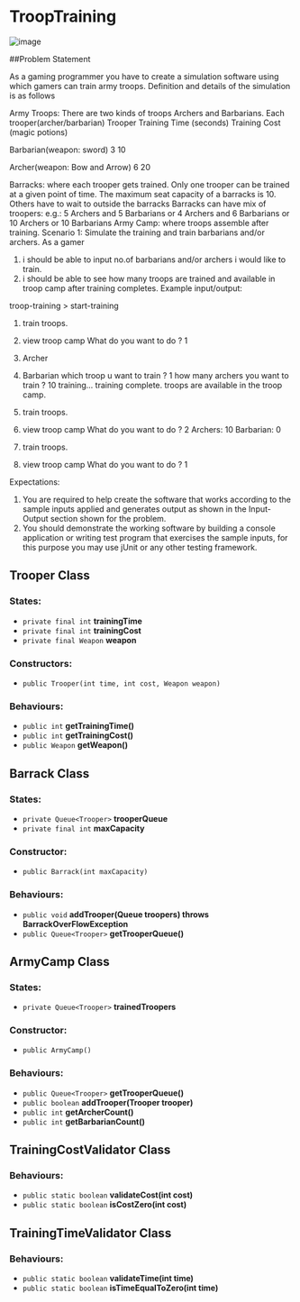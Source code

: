 # TroopTraining

![image](https://github.com/ashokpawar25/TroopTraining/assets/117933840/b1872d62-90f4-42bf-ad8b-93d2fb5ac02b)


##Problem Statement

As a gaming programmer you have to create a simulation software using which gamers can train army troops.
Definition and details of the simulation is as follows

Army Troops:
There are two kinds of troops Archers and Barbarians. Each trooper(archer/barbarian)
Trooper Training Time (seconds) Training Cost (magic potions)

Barbarian(weapon: sword) 3 10

Archer(weapon: Bow and Arrow) 6 20

Barracks: where each trooper gets trained.
Only one trooper can be trained at a given point of time.
The maximum seat capacity of a barracks is 10.
Others have to wait to outside the barracks
Barracks can have mix of troopers: e.g.: 5 Archers and 5 Barbarians or 4 Archers and 6 Barbarians or 10 Archers or 10 Barbarians
Army Camp: where troops assemble after training.
Scenario 1: Simulate the training and train barbarians and/or archers.
As a gamer
1. i should be able to input no.of barbarians and/or archers i would like to train.
2. i should be able to see how many troops are trained and available in troop camp after training completes.
Example input/output:

troop-training > start-training
1. train troops.
2. view troop camp
What do you want to do ? 1

1. Archer
2. Barbarian
which troop u want to train ? 1
how many archers you want to train ? 10
training...
training complete. troops are available in the troop camp.

1. train troops.
2. view troop camp
What do you want to do ? 2
Archers: 10
Barbarian: 0

1. train troops.
2. view troop camp
What do you want to do ? 1

Expectations:
1. You are required to help create the software that works according to the sample inputs applied and generates output as shown in
the Input-Output section shown for the problem.
2. You should demonstrate the working software by building a console application or writing test program that exercises the sample
inputs, for this purpose you may use jUnit or any other testing framework.



## Trooper Class

### States:
- `private final int` **trainingTime**
- `private final int` **trainingCost**
- `private final Weapon` **weapon**

### Constructors:
- `public Trooper(int time, int cost, Weapon weapon)`

### Behaviours:
- `public int` **getTrainingTime()**
- `public int` **getTrainingCost()**
- `public Weapon` **getWeapon()**


## Barrack Class

### States:
- `private Queue<Trooper>` **trooperQueue**
- `private final int` **maxCapacity**

### Constructor:
- `public Barrack(int maxCapacity)`

### Behaviours:
- `public void` **addTrooper(Queue<Trooper> troopers) throws BarrackOverFlowException**
- `public Queue<Trooper>` **getTrooperQueue()**


## ArmyCamp Class

### States:
- `private Queue<Trooper>` **trainedTroopers**

### Constructor:
- `public ArmyCamp()`

### Behaviours:
- `public Queue<Trooper>` **getTrooperQueue()**
- `public boolean` **addTrooper(Trooper trooper)**
- `public int` **getArcherCount()**
- `public int` **getBarbarianCount()**


## TrainingCostValidator Class

### Behaviours:
- `public static boolean` **validateCost(int cost)**
- `public static boolean` **isCostZero(int cost)**


## TrainingTimeValidator Class

### Behaviours:
- `public static boolean` **validateTime(int time)**
- `public static boolean` **isTimeEqualToZero(int time)**
